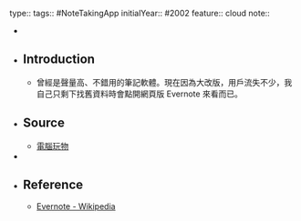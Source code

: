 type:: 
tags:: #NoteTakingApp
initialYear:: #2002
feature:: cloud
note::

-
- ## Introduction
	- 曾經是聲量高、不錯用的筆記軟體。現在因為大改版，用戶流失不少，我自己只剩下找舊資料時會點開網頁版 Evernote 來看而已。
- ## Source
	- [電腦玩物](https://www.playpcesor.com/search?q=evernote)
-
- ## Reference
	- [Evernote - Wikipedia](https://en.wikipedia.org/wiki/Evernote)